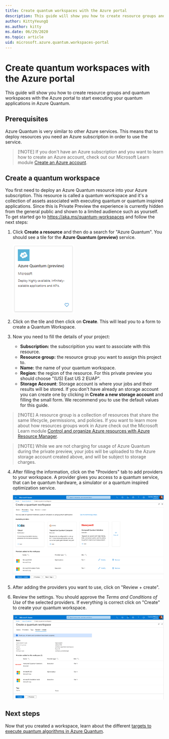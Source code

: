 ```yaml
---
title: Create quantum workspaces with the Azure portal
description: This guide will show you how to create resource groups and quantum workspaces with the Azure portal to start executing your quantum applications in Azure Quantum.
author: KittyYeungQ
ms.author: kitty
ms.date: 06/29/2020
ms.topic: article
uid: microsoft.azure.quantum.workspaces-portal
---
```


# Create quantum workspaces with the Azure portal

This guide will show you how to create resource groups and quantum workspaces
with the Azure portal to start executing your quantum applications in
Azure Quantum.

## Prerequisites

Azure Quantum is very similar to other Azure services. This means that to deploy
resources you need an Azure subscription in order to use the service. 

>[!NOTE] If you don't have an Azure subscription and you want to learn how to
>create an Azure account, check out our Microsoft Learn module [Create an Azure
>account](https://docs.microsoft.com/en-us/learn/modules/create-an-azure-account/).

## Create a quantum workspace

You first need to deploy an Azure Quantum resource into your Azure subscription.
This resource is called a quantum workspace and it's a collection of assets
associated with executing quantum or quantum inspired applications. Since this 
is Private Preview the experience is currently hidden from the general public 
and shown to a limited audience such as yourself. To get started 
go to https://aka.ms/quantum-workspaces and follow the next steps:



1. Click **Create a resource** and then do a 
search for "Azure Quantum". You should see a tile for the **Azure Quantum (preview)** service.

   ![Tile for the Azure Quantum (preview) service](../media/azure-quantum-preview-tile.png)

2. Click on the tile and then click on **Create**. This will lead you to a form to create a Quantum Workspace.

3. Now you need to fill the details of your project:
   - **Subscription:** the subscripition you want to associate with this resource. 
   - **Resource group:** the resource group you want to assign this project to.
   - **Name:** the name of your quantum workspace.
   - **Region:** the region of the resource. For this private preview you should choose "(US) East US 2 EUAP".
   - **Storage Account**: Storage account is where your jobs and their results will be stored. If you don't 
   have already an storage account you can create one by clicking in **Create a new storage account** and 
   filling the small form. We recommend you to use the default values for this guide.

>[!NOTE] A resource group is a collection of resources that share the same
>lifecycle, permissions, and policies. If you want to learn more about how
>resources groups work in Azure check out the Microsoft Learn module [Control
>and organize Azure resources with Azure Resource
>Manager](https://docs.microsoft.com/en-us/learn/modules/control-and-organize-with-azure-resource-manager/).

>[!NOTE] While we are not charging for usage of Azure Quantum during the private preview, your jobs will be uploaded to the Azure storage account created above, and will be subject to storage charges.

4. After filling the information, click on the "Providers" tab to add providers
   to your workspace. A provider gives you access to a quantum service,
   that can be quantum hardware, a simulator or a quantum inspired optimization
   service.

   ![Providers](../media/create-providers.png)

5. After adding the providers you want to use, click on
    "Review + create".

6. Review the settings. You should approve the *Terms and Conditions of Use* of the selected providers. If everything
is correct click on "Create" to create your quantum workspace.

   ![Review](../media/review-providers.png)

## Next steps

Now that you created a workspace, learn about the different [targets to execute quantum algorithms in Azure Quantum](xref:microsoft.azure.quantum.concepts.targets).